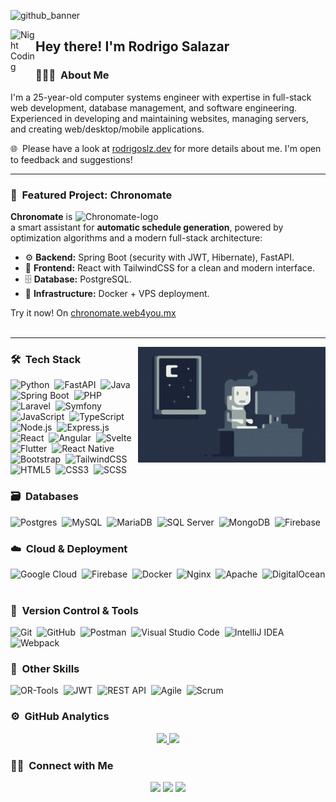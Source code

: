 ![github_banner](https://github.com/user-attachments/assets/3a91a73a-a931-433a-9c6f-02175e5b3c10)

<img alt="Night Coding" src="./assets/Hand%20Wave.gif" width='40' align="left"/><h2 align="left">Hey there! I'm Rodrigo Salazar</h2>

<!-- ## 👋 &nbsp;Hey there! I'm Aditya Kanoi -->

### 👨🏻‍💻 &nbsp;About Me


I'm a 25-year-old computer systems engineer with expertise in full-stack web development, database management, and software engineering. Experienced in developing and maintaining websites, managing servers, and creating web/desktop/mobile applications.

🌐 &nbsp;Please have a look at [rodrigoslz.dev](https://rodrigoslz.dev) for more details about me. I'm open to feedback and suggestions!

<hr>

### 🚀 &nbsp;Featured Project: Chronomate

<a href="https://chronomate.web4you.mx">
  <img width="400" alt="Chronomate-logo" src="https://github.com/user-attachments/assets/a7507648-03e3-4520-872e-b3b5655fdce0" align="right"/>
</a>

**Chronomate** is a smart assistant for **automatic schedule generation**, powered by optimization algorithms and a modern full-stack architecture:

- ⚙️ **Backend:** Spring Boot (security with JWT, Hibernate), FastAPI.  
- 🎨 **Frontend:** React with TailwindCSS for a clean and modern interface.  
- 🗄️ **Database:** PostgreSQL.  
- 🐳 **Infrastructure:** Docker + VPS deployment.

Try it now! On [chronomate.web4you.mx](https://chronomate.web4you.mx)
<br><br><hr>


<img alt="Night Coding" src="https://raw.githubusercontent.com/AVS1508/AVS1508/master/assets/Night-Coding.gif" align="right"/>

### 🛠 &nbsp;Tech Stack
![Python](https://img.shields.io/badge/python-3670A0?style=for-the-badge&logo=python&logoColor=ffdd54)&nbsp;
![FastAPI](https://img.shields.io/badge/FastAPI-009688?style=for-the-badge&logo=fastapi&logoColor=white)&nbsp;
![Java](https://img.shields.io/badge/java-%23ED8B00.svg?style=for-the-badge&logo=java&logoColor=white)&nbsp;
![Spring Boot](https://img.shields.io/badge/Spring_Boot-6DB33F?style=for-the-badge&logo=springboot&logoColor=white)&nbsp;
![PHP](https://img.shields.io/badge/php-%23777BB4.svg?style=for-the-badge&logo=php&logoColor=white)&nbsp;
![Laravel](https://img.shields.io/badge/laravel-%23FF2D20.svg?style=for-the-badge&logo=laravel&logoColor=white)&nbsp;
![Symfony](https://img.shields.io/badge/symfony-%23000000.svg?style=for-the-badge&logo=symfony&logoColor=white)&nbsp;
![JavaScript](https://img.shields.io/badge/javascript-%23323330.svg?style=for-the-badge&logo=javascript&logoColor=%23F7DF1E)&nbsp;
![TypeScript](https://img.shields.io/badge/typescript-%23007ACC.svg?style=for-the-badge&logo=typescript&logoColor=white)&nbsp;
![Node.js](https://img.shields.io/badge/node.js-6DA55F?style=for-the-badge&logo=node.js&logoColor=white)&nbsp;
![Express.js](https://img.shields.io/badge/express.js-%23404d59.svg?style=for-the-badge&logo=express&logoColor=%2361DAFB)&nbsp;
![React](https://img.shields.io/badge/react-%2320232a.svg?style=for-the-badge&logo=react&logoColor=%2361DAFB)&nbsp;
![Angular](https://img.shields.io/badge/angular-%23DD0031.svg?style=for-the-badge&logo=angular&logoColor=white)&nbsp;
![Svelte](https://img.shields.io/badge/svelte-%23f1413d.svg?style=for-the-badge&logo=svelte&logoColor=white)&nbsp;
![Flutter](https://img.shields.io/badge/Flutter-%2302569B.svg?style=for-the-badge&logo=flutter&logoColor=white)&nbsp;
![React Native](https://img.shields.io/badge/React_Native-20232A?style=for-the-badge&logo=react&logoColor=61DAFB)&nbsp;
![Bootstrap](https://img.shields.io/badge/bootstrap-%23563D7C.svg?style=for-the-badge&logo=bootstrap&logoColor=white)&nbsp;
![TailwindCSS](https://img.shields.io/badge/tailwindcss-%2338B2AC.svg?style=for-the-badge&logo=tailwind-css&logoColor=white)&nbsp;
![HTML5](https://img.shields.io/badge/html5-%23E34F26.svg?style=for-the-badge&logo=html5&logoColor=white)&nbsp;
![CSS3](https://img.shields.io/badge/css3-%231572B6.svg?style=for-the-badge&logo=css3&logoColor=white)&nbsp;
![SCSS](https://img.shields.io/badge/scss-hotpink.svg?style=for-the-badge&logo=SASS&logoColor=white)&nbsp;

### 🗃 &nbsp;Databases
![Postgres](https://img.shields.io/badge/postgres-%23316192.svg?style=for-the-badge&logo=postgresql&logoColor=white)&nbsp;
![MySQL](https://img.shields.io/badge/mysql-%2300f.svg?style=for-the-badge&logo=mysql&logoColor=white)&nbsp;
![MariaDB](https://img.shields.io/badge/mariadb-003545.svg?style=for-the-badge&logo=mariadb&logoColor=white)&nbsp;
![SQL Server](https://img.shields.io/badge/sql%20server-%23CC2927.svg?style=for-the-badge&logo=microsoft-sql-server&logoColor=white)&nbsp;
![MongoDB](https://img.shields.io/badge/MongoDB-%234ea94b.svg?style=for-the-badge&logo=mongodb&logoColor=white)&nbsp;
![Firebase](https://img.shields.io/badge/firebase-%23039BE5.svg?style=for-the-badge&logo=firebase)&nbsp;

### ☁️ &nbsp;Cloud & Deployment
![Google Cloud](https://img.shields.io/badge/GoogleCloud-%234285F4.svg?style=for-the-badge&logo=google-cloud&logoColor=white)&nbsp;
![Firebase](https://img.shields.io/badge/firebase-%23039BE5.svg?style=for-the-badge&logo=firebase)&nbsp;
![Docker](https://img.shields.io/badge/docker-%230db7ed.svg?style=for-the-badge&logo=docker&logoColor=white)&nbsp;
![Nginx](https://img.shields.io/badge/nginx-%23009639.svg?style=for-the-badge&logo=nginx&logoColor=white)&nbsp;
![Apache](https://img.shields.io/badge/apache-%23D42029.svg?style=for-the-badge&logo=apache&logoColor=white)&nbsp;
![DigitalOcean](https://img.shields.io/badge/DigitalOcean-%230167ff.svg?style=for-the-badge&logo=digitalocean&logoColor=white)&nbsp;

### 🧰 &nbsp;Version Control & Tools 
![Git](https://img.shields.io/badge/git-%23F05033.svg?style=for-the-badge&logo=git&logoColor=white)&nbsp;
![GitHub](https://img.shields.io/badge/github-%23121011.svg?style=for-the-badge&logo=github&logoColor=white)&nbsp;
![Postman](https://img.shields.io/badge/Postman-FF6C37?style=for-the-badge&logo=postman&logoColor=white)&nbsp;
![Visual Studio Code](https://img.shields.io/badge/Visual%20Studio%20Code-0078d7.svg?style=for-the-badge&logo=visual-studio-code&logoColor=white)&nbsp;
![IntelliJ IDEA](https://img.shields.io/badge/IntelliJIDEA-000000.svg?style=for-the-badge&logo=intellij-idea&logoColor=white)&nbsp;
![Webpack](https://img.shields.io/badge/webpack-%238DD6F9.svg?style=for-the-badge&logo=webpack&logoColor=black)&nbsp;

### 🧠 &nbsp;Other Skills
![OR-Tools](https://img.shields.io/badge/Google%20OR--Tools-4285F4?style=for-the-badge&logo=google&logoColor=white)&nbsp;
![JWT](https://img.shields.io/badge/JWT-black?style=for-the-badge&logo=JSON%20web%20tokens)&nbsp;
![REST API](https://img.shields.io/badge/REST-02569B?style=for-the-badge&logo=rest&logoColor=white)&nbsp;
![Agile](https://img.shields.io/badge/Agile-%2300ADD8.svg?style=for-the-badge&logo=agile&logoColor=white)&nbsp;
![Scrum](https://img.shields.io/badge/Scrum-%23007ACC.svg?style=for-the-badge&logo=scrumalliance&logoColor=white)&nbsp;

### ⚙️ &nbsp;GitHub Analytics

<p align="center">
  <a href="https://github.com/Rodri21">
    <img height="180em" src="https://github-readme-stats-eight-theta.vercel.app/api?username=Rodri21&show_icons=true&theme=algolia&include_all_commits=true&count_private=true"/>
  </a>
  <a href="https://github.com/Rodri21">
    <img height="180em" src="https://github-readme-stats-eight-theta.vercel.app/api/top-langs/?username=Rodri21&layout=compact&langs_count=8&theme=algolia"/>
  </a>
</p>



### 🤝🏻 &nbsp;Connect with Me

<p align="center">
<a href="rodrigoslz.dev"><img src="https://img.shields.io/badge/-rodrigoslz.dev-3423A6?style=flat&logo=Google-Chrome&logoColor=white"/></a>
<a href="https://www.linkedin.com/in/rodrigoslzdev/"><img src="https://img.shields.io/badge/-LinkedIn-0077B5?style=flat&logo=Linkedin&logoColor=white"/></a>
<a href="mailto:salazarrodrigoisc@gmail.com"><img src="https://img.shields.io/badge/-salazarrodrigoisc@gmail.com-D14836?style=flat&logo=Gmail&logoColor=white"/></a>
</p>

<br>
